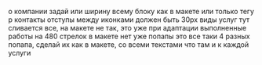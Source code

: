 

о компании задай или ширину всему блоку как в макете или только тегу р
контакты отступы между иконками должен быть 30px
виды услуг тут сливается все, на макете не так, это уже при адаптации
выполненные работы на 480 стрелок в макете нет уже
попапы это все таки 4 разных попапа, сделай их как в макете, со всеми текстами что там и к каждой услуги